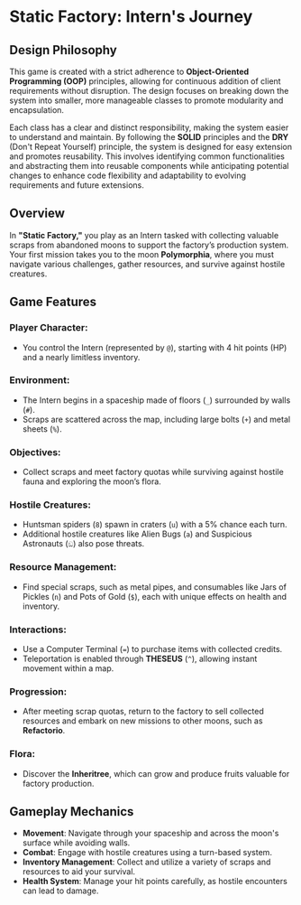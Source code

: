 # Static Factory: Intern's Journey

## Design Philosophy

This game is created with a strict adherence to **Object-Oriented Programming (OOP)** principles, allowing for continuous addition of client requirements without disruption. The design focuses on breaking down the system into smaller, more manageable classes to promote modularity and encapsulation. 

Each class has a clear and distinct responsibility, making the system easier to understand and maintain. By following the **SOLID** principles and the **DRY** (Don't Repeat Yourself) principle, the system is designed for easy extension and promotes reusability. This involves identifying common functionalities and abstracting them into reusable components while anticipating potential changes to enhance code flexibility and adaptability to evolving requirements and future extensions.

## Overview

In **"Static Factory,"** you play as an Intern tasked with collecting valuable scraps from abandoned moons to support the factory’s production system. Your first mission takes you to the moon **Polymorphia**, where you must navigate various challenges, gather resources, and survive against hostile creatures.

## Game Features

### Player Character:
- You control the Intern (represented by `@`), starting with 4 hit points (HP) and a nearly limitless inventory.

### Environment:
- The Intern begins in a spaceship made of floors (`_`) surrounded by walls (`#`).
- Scraps are scattered across the map, including large bolts (`+`) and metal sheets (`%`).

### Objectives:
- Collect scraps and meet factory quotas while surviving against hostile fauna and exploring the moon’s flora.

### Hostile Creatures:
- Huntsman spiders (`8`) spawn in craters (`u`) with a 5% chance each turn.
- Additional hostile creatures like Alien Bugs (`a`) and Suspicious Astronauts (`ඞ`) also pose threats.

### Resource Management:
- Find special scraps, such as metal pipes, and consumables like Jars of Pickles (`n`) and Pots of Gold (`$`), each with unique effects on health and inventory.

### Interactions:
- Use a Computer Terminal (`=`) to purchase items with collected credits.
- Teleportation is enabled through **THESEUS** (`^`), allowing instant movement within a map.

### Progression:
- After meeting scrap quotas, return to the factory to sell collected resources and embark on new missions to other moons, such as **Refactorio**.

### Flora:
- Discover the **Inheritree**, which can grow and produce fruits valuable for factory production.

## Gameplay Mechanics

- **Movement**: Navigate through your spaceship and across the moon's surface while avoiding walls.
- **Combat**: Engage with hostile creatures using a turn-based system.
- **Inventory Management**: Collect and utilize a variety of scraps and resources to aid your survival.
- **Health System**: Manage your hit points carefully, as hostile encounters can lead to damage.
